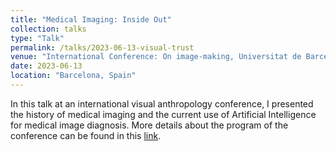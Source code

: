 ```yaml
---
title: "Medical Imaging: Inside Out"
collection: talks
type: "Talk"
permalink: /talks/2023-06-13-visual-trust
venue: "International Conference: On image-making, Universitat de Barcelona (UB)"
date: 2023-06-13
location: "Barcelona, Spain"
---
```


In this talk at an international visual anthropology conference, I presented the history of medical imaging and the current use of Artificial Intelligence for medical image diagnosis. More details about the program of the conference can be found in this [link](https://www.visualtrust.ub.edu/events-and-news/fieldwork-in-oslo-social-images-1/).